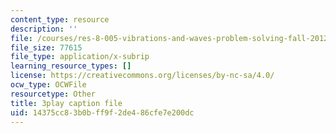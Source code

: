 ```yaml
---
content_type: resource
description: ''
file: /courses/res-8-005-vibrations-and-waves-problem-solving-fall-2012/14375cc83b0bff9f2de486cfe7e200dc_j1ADxLi1wYg.srt
file_size: 77615
file_type: application/x-subrip
learning_resource_types: []
license: https://creativecommons.org/licenses/by-nc-sa/4.0/
ocw_type: OCWFile
resourcetype: Other
title: 3play caption file
uid: 14375cc8-3b0b-ff9f-2de4-86cfe7e200dc
---
```

